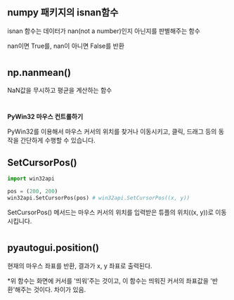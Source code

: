 ## numpy 패키지의 isnan함수

 isnan 함수는 데이터가 nan(not a number)인지 아닌지를 판별해주는 함수

nan이면 True를, nan이 아니면 False를 반환

#

## np.nanmean()

NaN값을 무시하고 평균을 계산하는 함수

#

**PyWin32 마우스 컨트롤하기**

PyWin32를 이용해서 마우스 커서의 위치를 찾거나 이동시키고, 클릭, 드래그 등의 동작을 간단하게 수행할 수 있습니다.

## SetCursorPos()

```python
import win32api

pos = (200, 200)
win32api.SetCursorPos(pos) # win32api.SetCursorPos((x, y))
```

SetCursorPos() 메서드는 마우스 커서의 위치를 입력받은 튜플의 위치((x, y))로 이동시킵니다.

#

## pyautogui.position()

현재의 마우스 좌표를 반환, 결과가 x, y 좌표로 출력된다.

*위 함수는 화면에 커서를 '띄워'주는 것이고, 이 함수는 띄워진 커서의 좌표값을 '반환'해주는 것이다. 차이가 있음.